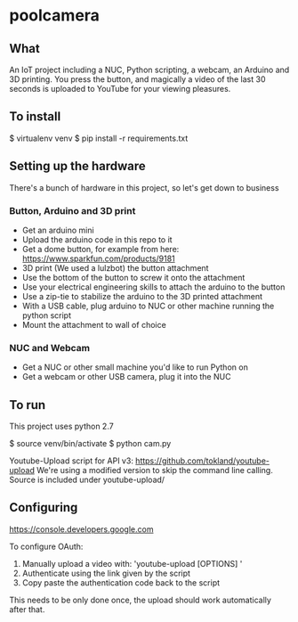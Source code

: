 # poolcamera

## What
An IoT project including a NUC, Python scripting, a webcam, an Arduino and 3D printing.
You press the button, and magically a video of the last 30 seconds is uploaded to YouTube for your viewing pleasures.


## To install
$ virtualenv venv
$ pip install -r requirements.txt

## Setting up the hardware
There's a bunch of hardware in this project, so let's get down to business

### Button, Arduino and 3D print

- Get an arduino mini
- Upload the arduino code in this repo to it
- Get a dome button, for example from here: https://www.sparkfun.com/products/9181
- 3D print (We used a lulzbot) the button attachment
- Use the bottom of the button to screw it onto the attachment
- Use your electrical engineering skills to attach the arduino to the button
- Use a zip-tie to stabilize the arduino to the 3D printed attachment
- With a USB cable, plug arduino to NUC or other machine running the python script
- Mount the attachment to wall of choice

### NUC and Webcam

- Get a NUC or other small machine you'd like to run Python on
- Get a webcam or other USB camera, plug it into the NUC

## To run

This project uses python 2.7

$ source venv/bin/activate
$ python cam.py

Youtube-Upload script for API v3: https://github.com/tokland/youtube-upload
We're using a modified version to skip the command line calling. 
Source is included under youtube-upload/

## Configuring

https://console.developers.google.com

To configure OAuth:

1) Manually upload a video with: 'youtube-upload [OPTIONS] <file>'
2) Authenticate using the link given by the script
3) Copy paste the authentication code back to the script

This needs to be only done once, the upload should work automatically after that.
